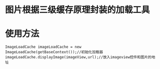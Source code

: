 # 图片根据三级缓存原理封装的加载工具

# 使用方法
    ImageLoadCache imageLoadCache = new ImageLoadCache(getBaseContext());//初始化加载器
    imageLoadCache.displayImage(imageView,url);//放入imageview控件和图片的地址
